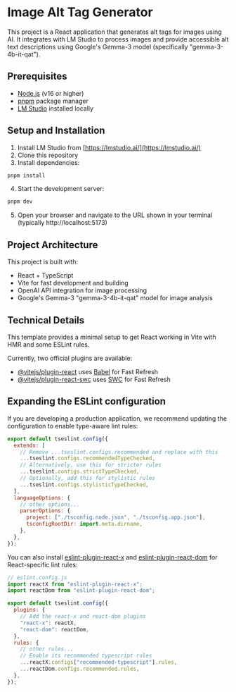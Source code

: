 # Image Alt Tag Generator

This project is a React application that generates alt tags for images using AI. It integrates with LM Studio to process images and provide accessible alt text descriptions using Google's Gemma-3 model (specifically "gemma-3-4b-it-qat").

## Prerequisites

- [Node.js](https://nodejs.org/) (v16 or higher)
- [pnpm](https://pnpm.io/installation) package manager
- [LM Studio](https://lmstudio.ai/) installed locally

## Setup and Installation

1. Install LM Studio from [https://lmstudio.ai/](https://lmstudio.ai/)
2. Clone this repository
3. Install dependencies:

```bash
pnpm install
```

4. Start the development server:

```bash
pnpm dev
```

5. Open your browser and navigate to the URL shown in your terminal (typically http://localhost:5173)

## Project Architecture

This project is built with:

- React + TypeScript
- Vite for fast development and building
- OpenAI API integration for image processing
- Google's Gemma-3 "gemma-3-4b-it-qat" model for image analysis

## Technical Details

This template provides a minimal setup to get React working in Vite with HMR and some ESLint rules.

Currently, two official plugins are available:

- [@vitejs/plugin-react](https://github.com/vitejs/vite-plugin-react/blob/main/packages/plugin-react) uses [Babel](https://babeljs.io/) for Fast Refresh
- [@vitejs/plugin-react-swc](https://github.com/vitejs/vite-plugin-react/blob/main/packages/plugin-react-swc) uses [SWC](https://swc.rs/) for Fast Refresh

## Expanding the ESLint configuration

If you are developing a production application, we recommend updating the configuration to enable type-aware lint rules:

```js
export default tseslint.config({
  extends: [
    // Remove ...tseslint.configs.recommended and replace with this
    ...tseslint.configs.recommendedTypeChecked,
    // Alternatively, use this for stricter rules
    ...tseslint.configs.strictTypeChecked,
    // Optionally, add this for stylistic rules
    ...tseslint.configs.stylisticTypeChecked,
  ],
  languageOptions: {
    // other options...
    parserOptions: {
      project: ["./tsconfig.node.json", "./tsconfig.app.json"],
      tsconfigRootDir: import.meta.dirname,
    },
  },
});
```

You can also install [eslint-plugin-react-x](https://github.com/Rel1cx/eslint-react/tree/main/packages/plugins/eslint-plugin-react-x) and [eslint-plugin-react-dom](https://github.com/Rel1cx/eslint-react/tree/main/packages/plugins/eslint-plugin-react-dom) for React-specific lint rules:

```js
// eslint.config.js
import reactX from "eslint-plugin-react-x";
import reactDom from "eslint-plugin-react-dom";

export default tseslint.config({
  plugins: {
    // Add the react-x and react-dom plugins
    "react-x": reactX,
    "react-dom": reactDom,
  },
  rules: {
    // other rules...
    // Enable its recommended typescript rules
    ...reactX.configs["recommended-typescript"].rules,
    ...reactDom.configs.recommended.rules,
  },
});
```
